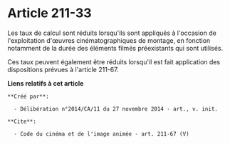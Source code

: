 # Article 211-33

Les taux de calcul sont réduits lorsqu'ils sont appliqués à l'occasion de l'exploitation d'œuvres cinématographiques de
montage, en fonction notamment de la durée des éléments filmés préexistants qui sont utilisés. 

Ces taux peuvent également être réduits lorsqu'il est fait application des dispositions prévues à l'article 211-67.

**Liens relatifs à cet article**

	**Créé par**:

	  - Délibération n°2014/CA/11 du 27 novembre 2014 - art., v. init.

	**Cite**:

	  - Code du cinéma et de l'image animée - art. 211-67 (V)
